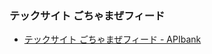 ### テックサイト ごちゃまぜフィード
 - [テックサイト ごちゃまぜフィード - APIbank](https://www.apibank.jp/ApiBank/api/detail?api_no=22&api_type=A)
